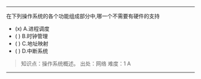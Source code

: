 ---
在下列操作系统的各个功能组成部分中,哪一个不需要有硬件的支持
- (x) A.进程调度 
- ( ) B.时钟管理 
- ( ) C.地址映射 
- ( ) D.中断系统

> 知识点：操作系统概述。
> 出处：网络
> 难度：1
> A

---